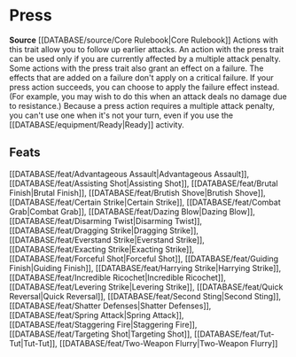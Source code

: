 ﻿---
id: '133'
name: Press
rarity: Common
rus_type_level: null
source: '[[DATABASE/source/Core Rulebook|Core Rulebook]]'
trait:
- Press
type: Trait

---
# Press

**Source** [[DATABASE/source/Core Rulebook|Core Rulebook]] 
Actions with this trait allow you to follow up earlier attacks. An action with the press trait can be used only if you are currently affected by a multiple attack penalty. Some actions with the press trait also grant an effect on a failure. The effects that are added on a failure don't apply on a critical failure. If your press action succeeds, you can choose to apply the failure effect instead. (For example, you may wish to do this when an attack deals no damage due to resistance.) Because a press action requires a multiple attack penalty, you can't use one when it's not your turn, even if you use the [[DATABASE/equipment/Ready|Ready]] activity.

## Feats

[[DATABASE/feat/Advantageous Assault|Advantageous Assault]], [[DATABASE/feat/Assisting Shot|Assisting Shot]], [[DATABASE/feat/Brutal Finish|Brutal Finish]], [[DATABASE/feat/Brutish Shove|Brutish Shove]], [[DATABASE/feat/Certain Strike|Certain Strike]], [[DATABASE/feat/Combat Grab|Combat Grab]], [[DATABASE/feat/Dazing Blow|Dazing Blow]], [[DATABASE/feat/Disarming Twist|Disarming Twist]], [[DATABASE/feat/Dragging Strike|Dragging Strike]], [[DATABASE/feat/Everstand Strike|Everstand Strike]], [[DATABASE/feat/Exacting Strike|Exacting Strike]], [[DATABASE/feat/Forceful Shot|Forceful Shot]], [[DATABASE/feat/Guiding Finish|Guiding Finish]], [[DATABASE/feat/Harrying Strike|Harrying Strike]], [[DATABASE/feat/Incredible Ricochet|Incredible Ricochet]], [[DATABASE/feat/Levering Strike|Levering Strike]], [[DATABASE/feat/Quick Reversal|Quick Reversal]], [[DATABASE/feat/Second Sting|Second Sting]], [[DATABASE/feat/Shatter Defenses|Shatter Defenses]], [[DATABASE/feat/Spring Attack|Spring Attack]], [[DATABASE/feat/Staggering Fire|Staggering Fire]], [[DATABASE/feat/Targeting Shot|Targeting Shot]], [[DATABASE/feat/Tut-Tut|Tut-Tut]], [[DATABASE/feat/Two-Weapon Flurry|Two-Weapon Flurry]]